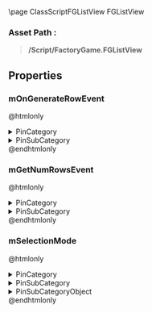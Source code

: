 \page ClassScriptFGListView FGListView
### Asset Path :
<b><blockquote>/Script/FactoryGame.FGListView</blockquote></b>
## Properties

### mOnGenerateRowEvent
@htmlonly
<details>
 <summary>PinCategory</summary>
<blockquote>delegate</blockquote>
</details>
<details>
 <summary>PinSubCategory</summary>
<blockquote>delegate</blockquote>
</details>
@endhtmlonly

### mGetNumRowsEvent
@htmlonly
<details>
 <summary>PinCategory</summary>
<blockquote>delegate</blockquote>
</details>
<details>
 <summary>PinSubCategory</summary>
<blockquote>delegate</blockquote>
</details>
@endhtmlonly

### mSelectionMode
@htmlonly
<details>
 <summary>PinCategory</summary>
<blockquote>byte</blockquote>
</details>
<details>
 <summary>PinSubCategory</summary>
<blockquote>byte</blockquote>
</details>
<details>
 <summary>PinSubCategoryObject</summary>
<b><a href="_class_script_e_selection_mode.html"><blockquote>ESelectionMode</blockquote></a></b>
</details>
@endhtmlonly

